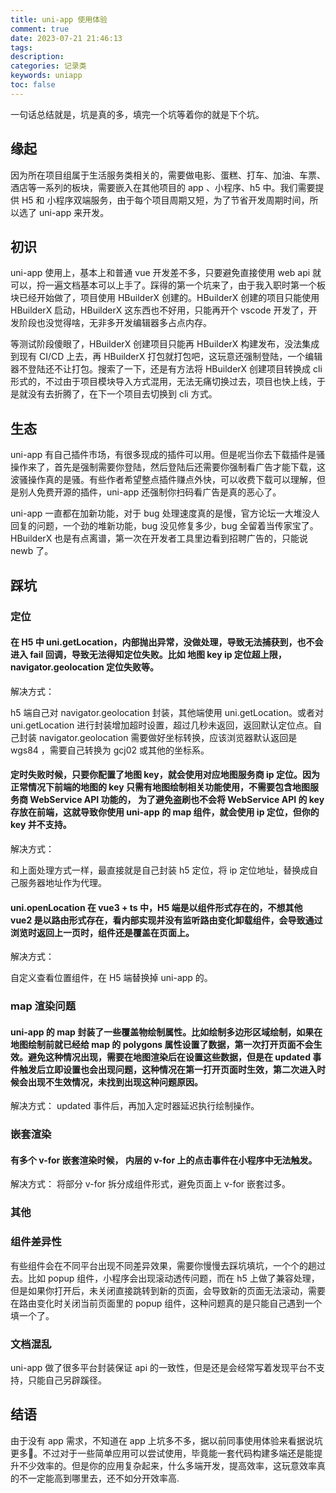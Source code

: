 ```yaml
---
title: uni-app 使用体验
comment: true
date: 2023-07-21 21:46:13
tags:
description:
categories: 记录类
keywords: uniapp
toc: false
---
```


一句话总结就是，坑是真的多，填完一个坑等着你的就是下个坑。

<!-- more -->

## 缘起

因为所在项目组属于生活服务类相关的，需要做电影、蛋糕、打车、加油、车票、酒店等一系列的板块，需要嵌入在其他项目的 app 、小程序、h5 中。我们需要提供 H5 和 小程序双端服务，由于每个项目周期又短，为了节省开发周期时间，所以选了 uni-app 来开发。

## 初识

uni-app 使用上，基本上和普通 vue 开发差不多，只要避免直接使用 web api 就可以，捋一遍文档基本可以上手了。踩得的第一个坑来了，由于我入职时第一个板块已经开始做了，项目使用 HBuilderX 创建的。HBuilderX 创建的项目只能使用 HBuilderX 启动，HBuilderX 这东西也不好用，只能再开个 vscode 开发了，开发阶段也没觉得啥，无非多开发编辑器多占点内存。

等测试阶段傻眼了，HBuilderX 创建项目只能再 HBuilderX 构建发布，没法集成到现有 CI/CD 上去，再 HBuilderX 打包就打包吧，这玩意还强制登陆，一个编辑器不登陆还不让打包。搜索了一下，还是有方法将 HBuilderX 创建项目转换成 cli 形式的，不过由于项目模块导入方式混用，无法无痛切换过去，项目也快上线，于是就没有去折腾了，在下一个项目去切换到 cli 方式。

## 生态

uni-app 有自己插件市场，有很多现成的插件可以用。但是呢当你去下载插件是骚操作来了，首先是强制需要你登陆，然后登陆后还需要你强制看广告才能下载，这波骚操作真的是骚。有些作者希望整点插件赚点外快，可以收费下载可以理解，但是别人免费开源的插件，uni-app 还强制你扫码看广告是真的恶心了。

uni-app 一直都在加新功能，对于 bug 处理速度真的是慢，官方论坛一大堆没人回复的问题，一个劲的堆新功能，bug 没见修复多少，bug 全留着当传家宝了。HBuilderX 也是有点离谱，第一次在开发者工具里边看到招聘广告的，只能说 newb 了。

## 踩坑

### 定位

#### 在 H5 中 uni.getLocation，内部抛出异常，没做处理，导致无法捕获到，也不会进入 fail 回调，导致无法得知定位失败。比如 地图 key ip 定位超上限， navigator.geolocation 定位失败等。

解决方式：

h5 端自己对 navigator.geolocation 封装，其他端使用 uni.getLocation。或者对 uni.getLocation 进行封装增加超时设置，超过几秒未返回，返回默认定位点。自己封装 navigator.geolocation 需要做好坐标转换，应该浏览器默认返回是 wgs84 ，需要自己转换为 gcj02 或其他的坐标系。

#### 定时失败时候，只要你配置了地图 key，就会使用对应地图服务商 ip 定位。因为正常情况下前端的地图的 key 只需有地图绘制相关功能使用，不需要包含地图服务商 WebService API 功能的， 为了避免盗刷也不会将 WebService API 的 key 存放在前端，这就导致你使用 uni-app 的 map 组件，就会使用 ip 定位，但你的 key 并不支持。

解决方式：

和上面处理方式一样，最直接就是自己封装 h5 定位，将 ip 定位地址，替换成自己服务器地址作为代理。

#### uni.openLocation 在 vue3 + ts 中，H5 端是以组件形式存在的，不想其他 vue2 是以路由形式存在，看内部实现并没有监听路由变化卸载组件，会导致通过浏览时返回上一页时，组件还是覆盖在页面上。

解决方式：

自定义查看位置组件，在 H5 端替换掉 uni-app 的。

### map 渲染问题

#### uni-app 的 map 封装了一些覆盖物绘制属性。比如绘制多边形区域绘制，如果在地图绘制前就已经给 map 的 polygons 属性设置了数据，第一次打开页面不会生效。避免这种情况出现，需要在地图渲染后在设置这些数据，但是在 updated 事件触发后立即设置也会出现问题，这种情况在第一打开页面时生效，第二次进入时候会出现不生效情况，未找到出现这种问题原因。

解决方式：
updated 事件后，再加入定时器延迟执行绘制操作。

### 嵌套渲染

#### 有多个 v-for 嵌套渲染时候， 内层的 v-for 上的点击事件在小程序中无法触发。

解决方式：
将部分 v-for 拆分成组件形式，避免页面上 v-for 嵌套过多。

### 其他

### 组件差异性

有些组件会在不同平台出现不同差异效果，需要你慢慢去踩坑填坑，一个个的趟过去。比如 popup 组件，小程序会出现滚动透传问题，而在 h5 上做了兼容处理，但是如果你打开后，未关闭直接跳转到新的页面，会导致新的页面无法滚动，需要在路由变化时关闭当前页面里的 popup 组件，这种问题真的是只能自己遇到一个填一个了。

### 文档混乱

uni-app 做了很多平台封装保证 api 的一致性，但是还是会经常写着发现平台不支持，只能自己另辟蹊径。

## 结语

由于没有 app 需求，不知道在 app 上坑多不多，据以前同事使用体验来看据说坑更多🤣。不过对于一些简单应用可以尝试使用，毕竟能一套代码构建多端还是能提升不少效率的。但是你的应用复杂起来，什么多端开发，提高效率，这玩意效率真的不一定能高到哪里去，还不如分开效率高.

